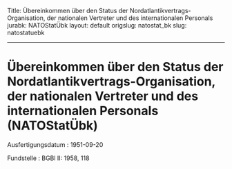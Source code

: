 Title: Übereinkommen über den Status der Nordatlantikvertrags-Organisation, der nationalen
  Vertreter und des internationalen Personals
jurabk: NATOStatÜbk
layout: default
origslug: natostat_bk
slug: natostatuebk

---

# Übereinkommen über den Status der Nordatlantikvertrags-Organisation, der nationalen Vertreter und des internationalen Personals (NATOStatÜbk)

Ausfertigungsdatum
:   1951-09-20

Fundstelle
:   BGBl II: 1958, 118

